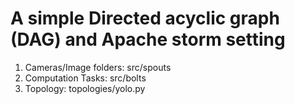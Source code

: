 # A simple Directed acyclic graph (DAG) and Apache storm setting

1. Cameras/Image folders: src/spouts
2. Computation Tasks: src/bolts 
3. Topology: topologies/yolo.py
